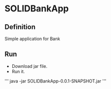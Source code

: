 # SOLIDBankApp

## Definition

Simple application for Bank

## Run

 - Download jar file.
 - Run it.

'''
java -jar SOLIDBankApp-0.0.1-SNAPSHOT.jar
'''
